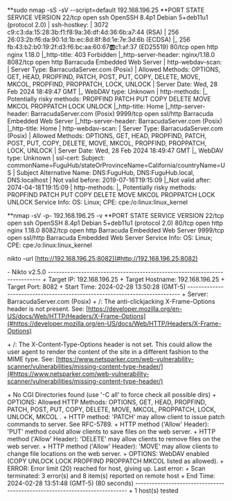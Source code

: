 **sudo nmap \-sS \-sV \-\-script=default 192\.168\.196\.25
**PORT     STATE SERVICE  VERSION
22/tcp   open  ssh      OpenSSH 8\.4p1 Debian 5\+deb11u1 \(protocol 2\.0\)
| ssh\-hostkey: 
|   3072 c9:c3:da:15:28:3b:f1:f8:9a:36:df:4d:36:6b:a7:44 \(RSA\)
|   256 26:03:2b:f6:da:90:1d:1b:ec:8d:8f:8d:1e:7e:3d:6b \(ECDSA\)
|\_  256 fb:43:b2:b0:19:2f:d3:f6:bc:aa:60:67:ab:c1:af:37 \(ED25519\)
80/tcp   open  http     nginx 1\.18\.0
|\_http\-title: 403 Forbidden
|\_http\-server\-header: nginx/1\.18\.0
8082/tcp open  http     Barracuda Embedded Web Server
| http\-webdav\-scan: 
|   Server Type: BarracudaServer\.com \(Posix\)
|   Allowed Methods: OPTIONS, GET, HEAD, PROPFIND, PATCH, POST, PUT, COPY, DELETE, MOVE, MKCOL, PROPFIND, PROPPATCH, LOCK, UNLOCK
|   Server Date: Wed, 28 Feb 2024 18:49:47 GMT
|\_  WebDAV type: Unknown
| http\-methods: 
|\_  Potentially risky methods: PROPFIND PATCH PUT COPY DELETE MOVE MKCOL PROPPATCH LOCK UNLOCK
|\_http\-title: Home
|\_http\-server\-header: BarracudaServer\.com \(Posix\)
9999/tcp open  ssl/http Barracuda Embedded Web Server
|\_http\-server\-header: BarracudaServer\.com \(Posix\)
|\_http\-title: Home
| http\-webdav\-scan: 
|   Server Type: BarracudaServer\.com \(Posix\)
|   Allowed Methods: OPTIONS, GET, HEAD, PROPFIND, PATCH, POST, PUT, COPY, DELETE, MOVE, MKCOL, PROPFIND, PROPPATCH, LOCK, UNLOCK
|   Server Date: Wed, 28 Feb 2024 18:49:47 GMT
|\_  WebDAV type: Unknown
| ssl\-cert: Subject: commonName=FuguHub/stateOrProvinceName=California/countryName=US
| Subject Alternative Name: DNS:FuguHub, DNS:FuguHub\.local, DNS:localhost
| Not valid before: 2019\-07\-16T19:15:09
|\_Not valid after:  2074\-04\-18T19:15:09
| http\-methods: 
|\_  Potentially risky methods: PROPFIND PATCH PUT COPY DELETE MOVE MKCOL PROPPATCH LOCK UNLOCK
Service Info: OS: Linux; CPE: cpe:/o:linux:linux\_kernel


**nmap \-sV \-p\- 192\.168\.196\.25 \-v 
**PORT     STATE SERVICE  VERSION
22/tcp   open  ssh      OpenSSH 8\.4p1 Debian 5\+deb11u1 \(protocol 2\.0\)
80/tcp   open  http     nginx 1\.18\.0
8082/tcp open  http     Barracuda Embedded Web Server
9999/tcp open  ssl/http Barracuda Embedded Web Server
Service Info: OS: Linux; CPE: cpe:/o:linux:linux\_kernel

nikto \-url [http://192.168.196.25:8082](#http://192.168.196.25:8082)

\- Nikto v2\.5\.0
\-\-\-\-\-\-\-\-\-\-\-\-\-\-\-\-\-\-\-\-\-\-\-\-\-\-\-\-\-\-\-\-\-\-\-\-\-\-\-\-\-\-\-\-\-\-\-\-\-\-\-\-\-\-\-\-\-\-\-\-\-\-\-\-\-\-\-\-\-\-\-\-\-\-\-
\+ Target IP:          192\.168\.196\.25
\+ Target Hostname:    192\.168\.196\.25
\+ Target Port:        8082
\+ Start Time:         2024\-02\-28 13:50:28 \(GMT\-5\)
\-\-\-\-\-\-\-\-\-\-\-\-\-\-\-\-\-\-\-\-\-\-\-\-\-\-\-\-\-\-\-\-\-\-\-\-\-\-\-\-\-\-\-\-\-\-\-\-\-\-\-\-\-\-\-\-\-\-\-\-\-\-\-\-\-\-\-\-\-\-\-\-\-\-\-
\+ Server: BarracudaServer\.com \(Posix\)
\+ /: The anti\-clickjacking X\-Frame\-Options header is not present\. See: [https://developer.mozilla.org/en-US/docs/Web/HTTP/Headers/X-Frame-Options](#https://developer.mozilla.org/en-US/docs/Web/HTTP/Headers/X-Frame-Options)

\+ /: The X\-Content\-Type\-Options header is not set\. This could allow the user agent to render the content of the site in a different fashion to the MIME type\. See: [https://www.netsparker.com/web-vulnerability-scanner/vulnerabilities/missing-content-type-header/](#https://www.netsparker.com/web-vulnerability-scanner/vulnerabilities/missing-content-type-header/)

\+ No CGI Directories found \(use '\-C all' to force check all possible dirs\)
\+ OPTIONS: Allowed HTTP Methods: OPTIONS, GET, HEAD, PROPFIND, PATCH, POST, PUT, COPY, DELETE, MOVE,  MKCOL, PROPPATCH, LOCK, UNLOCK,  MKCOL \.
\+ HTTP method: 'PATCH' may allow client to issue patch commands to server\. See RFC\-5789\.
\+ HTTP method \('Allow' Header\): 'PUT' method could allow clients to save files on the web server\.
\+ HTTP method \('Allow' Header\): 'DELETE' may allow clients to remove files on the web server\.
\+ HTTP method \('Allow' Header\): 'MOVE' may allow clients to change file locations on the web server\.
\+ OPTIONS: WebDAV enabled \(COPY UNLOCK LOCK PROPFIND PROPPATCH MKCOL listed as allowed\)\.
\+ ERROR: Error limit \(20\) reached for host, giving up\. Last error: 
\+ Scan terminated: 3 error\(s\) and 8 item\(s\) reported on remote host
\+ End Time:           2024\-02\-28 13:51:48 \(GMT\-5\) \(80 seconds\)
\-\-\-\-\-\-\-\-\-\-\-\-\-\-\-\-\-\-\-\-\-\-\-\-\-\-\-\-\-\-\-\-\-\-\-\-\-\-\-\-\-\-\-\-\-\-\-\-\-\-\-\-\-\-\-\-\-\-\-\-\-\-\-\-\-\-\-\-\-\-\-\-\-\-\-
\+ 1 host\(s\) tested
